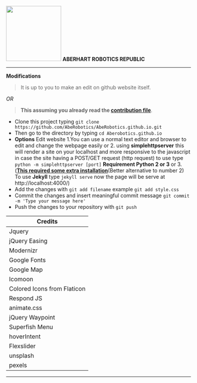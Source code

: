 
<img src="http://aberobotics.github.io/images/ARR Logo.png" width="150"/> **ABERHART ROBOTICS REPUBLIC**

---

**Modifications** 

>It is up to you to make an edit on github website itself.

 _OR_
>**This assuming you already read the [contribution file](https://github.com/AbeRobotics/AbeRobotics.github.io/blob/master/contribute.md)**.

* Clone this project typing ```git clone https://github.com/AbeRobotics/AbeRobotics.github.io.git```
* Then go to the directory by typing ``` cd Aberobotics.github.io ```
* **Options** Edit website 1.You can use a normal text editor and browser to edit and change the webpage easily or 2. using **simplehttpserver** this will render a site on your localhost and more responsive to the javascript in case the site having a POST/GET request (http request) to use type ```python -m simplehttpserver [port]``` **Requirement Python 2 or 3** or 3. ([**This required some extra installation**](https://jekyllrb.com/docs/)(Better alternative to number 2) To use **Jekyll** type  `jekyll serve` now the page will be serve at http://localhost:4000/)
* Add the changes with `git add filename` example `git add style.css`
* Commit the changes and insert meaningful commit message `git commit -m 'Type your message here'`
* Push the changes to your repository with `git push`




Credits | 
--- | 
Jquery |
jQuery Easing|
Modernizr|
Google Fonts|
Google Map|
Icomoon|
Colored Icons from Flaticon|
Respond JS|
animate.css|
jQuery Waypoint|
Superfish Menu|
hoverIntent|
Flexslider |
unsplash|
pexels| 

---
